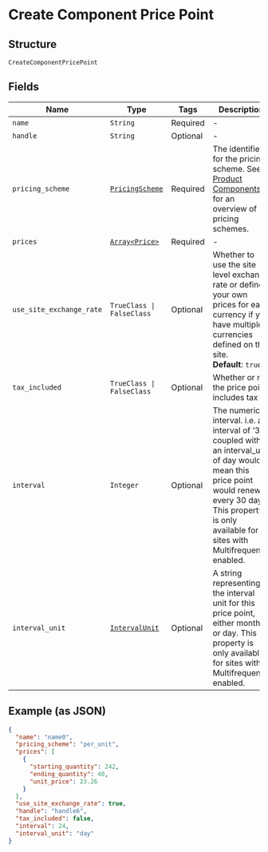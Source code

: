
# Create Component Price Point

## Structure

`CreateComponentPricePoint`

## Fields

| Name | Type | Tags | Description |
|  --- | --- | --- | --- |
| `name` | `String` | Required | - |
| `handle` | `String` | Optional | - |
| `pricing_scheme` | [`PricingScheme`](../../doc/models/pricing-scheme.md) | Required | The identifier for the pricing scheme. See [Product Components](https://help.chargify.com/products/product-components.html) for an overview of pricing schemes. |
| `prices` | [`Array<Price>`](../../doc/models/price.md) | Required | - |
| `use_site_exchange_rate` | `TrueClass \| FalseClass` | Optional | Whether to use the site level exchange rate or define your own prices for each currency if you have multiple currencies defined on the site.<br>**Default**: `true` |
| `tax_included` | `TrueClass \| FalseClass` | Optional | Whether or not the price point includes tax |
| `interval` | `Integer` | Optional | The numerical interval. i.e. an interval of ‘30’ coupled with an interval_unit of day would mean this price point would renew every 30 days. This property is only available for sites with Multifrequency enabled. |
| `interval_unit` | [`IntervalUnit`](../../doc/models/interval-unit.md) | Optional | A string representing the interval unit for this price point, either month or day. This property is only available for sites with Multifrequency enabled. |

## Example (as JSON)

```json
{
  "name": "name0",
  "pricing_scheme": "per_unit",
  "prices": [
    {
      "starting_quantity": 242,
      "ending_quantity": 40,
      "unit_price": 23.26
    }
  ],
  "use_site_exchange_rate": true,
  "handle": "handle6",
  "tax_included": false,
  "interval": 24,
  "interval_unit": "day"
}
```

